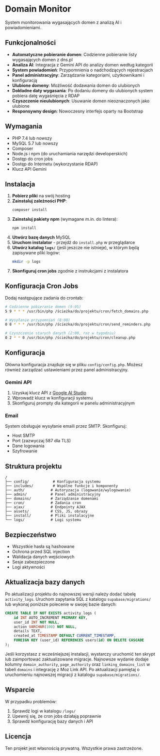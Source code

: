 # Domain Monitor

System monitorowania wygasających domen z analizą AI i powiadomieniami.

## Funkcjonalności

- **Automatyczne pobieranie domen**: Codzienne pobieranie listy wygasających domen z dns.pl
- **Analiza AI**: Integracja z Gemini API do analizy domen według kategorii
- **System powiadomień**: Przypomnienia o nadchodzących rejestracjach
- **Panel administracyjny**: Zarządzanie kategoriami, użytkownikami i konfiguracją
- **Ulubione domeny**: Możliwość dodawania domen do ulubionych
- **Dokładne daty wygasania**: Po dodaniu domeny do ulubionych system pobiera datę wygaśnięcia z RDAP
- **Czyszczenie nieulubionych**: Usuwanie domen nieoznaczonych jako ulubione
- **Responsywny design**: Nowoczesny interfejs oparty na Bootstrap

## Wymagania

- PHP 7.4 lub nowszy
- MySQL 5.7 lub nowszy
- Composer
- Node.js i npm (do uruchamiania narzędzi developerskich)
- Dostęp do cron jobs
- Dostęp do Internetu (wykorzystanie RDAP)
- Klucz API Gemini

## Instalacja

1. **Pobierz pliki** na swój hosting
2. **Zainstaluj zależności PHP**:
   ```bash
   composer install
   ```
3. **Zainstaluj pakiety npm** (wymagane m.in. do lintera):
   ```bash
   npm install
   ```
4. **Utwórz bazę danych** MySQL
5. **Uruchom instalator** - przejdź do `install.php` w przeglądarce
6. **Utwórz katalog `logs/`** (jeśli jeszcze nie istnieje), w którym będą zapisywane pliki logów:
   ```bash
   mkdir -p logs
   ```
7. **Skonfiguruj cron jobs** zgodnie z instrukcjami z instalatora

## Konfiguracja Cron Jobs

Dodaj następujące zadania do crontab:

```bash
# Codzienne pobieranie domen (9:05)
5 9 * * * /usr/bin/php /ścieżka/do/projektu/cron/fetch_domains.php

# Wysyłanie przypomnień (8:00)
0 8 * * * /usr/bin/php /ścieżka/do/projektu/cron/send_reminders.php

# Czyszczenie starych danych (2:00, raz w tygodniu)
0 2 * * 0 /usr/bin/php /ścieżka/do/projektu/cron/cleanup.php
```

## Konfiguracja

Główna konfiguracja znajduje się w pliku `config/config.php`. Możesz również zarządzać ustawieniami przez panel administracyjny.

### Gemini API

1. Uzyskaj klucz API z [Google AI Studio](https://aistudio.google.com/)
2. Wprowadź klucz w konfiguracji systemu
3. Skonfiguruj prompty dla kategorii w panelu administracyjnym

### Email

System obsługuje wysyłanie emaili przez SMTP. Skonfiguruj:
- Host SMTP
- Port (zazwyczaj 587 dla TLS)
- Dane logowania
- Szyfrowanie

## Struktura projektu

```
/
├── config/           # Konfiguracja systemu
├── includes/         # Wspólne funkcje i komponenty
├── auth/            # Autoryzacja (logowanie/wylogowanie)
├── admin/           # Panel administracyjny
├── domains/         # Zarządzanie domenami
├── cron/            # Zadania cron
├── ajax/            # Endpointy AJAX
├── assets/          # CSS, JS, obrazy
├── install/         # Pliki instalacyjne
└── logs/            # Logi systemu
```

## Bezpieczeństwo

- Wszystkie hasła są hashowane
- Ochrona przed SQL injection
- Walidacja danych wejściowych
- Sesje zabezpieczone
- Logi aktywności

## Aktualizacja bazy danych

Po aktualizacji projektu do najnowszej wersji należy dodać tabelę `activity_logs`.
Uruchom zapytania SQL z katalogu `supabase/migrations/` lub wykonaj poniższe
polecenie w swojej bazie danych:

```sql
CREATE TABLE IF NOT EXISTS activity_logs (
    id INT AUTO_INCREMENT PRIMARY KEY,
    user_id INT NOT NULL,
    action VARCHAR(100) NOT NULL,
    details TEXT,
    created_at TIMESTAMP DEFAULT CURRENT_TIMESTAMP,
    FOREIGN KEY (user_id) REFERENCES users(id) ON DELETE CASCADE
);
```

Jeśli korzystasz z wcześniejszej instalacji, wystarczy uruchomić ten skrypt lub
zaimportować zaktualizowane migracje.
Najnowsze wydanie dodaje kolumny `domain_authority`, `page_authority` oraz `linking_domains_list` w tabeli `domains` i integrację z Moz Link API. Po aktualizacji pamiętaj o uruchomieniu najnowszej migracji z katalogu `supabase/migrations/`.

## Wsparcie

W przypadku problemów:
1. Sprawdź logi w katalogu `/logs/`
2. Upewnij się, że cron jobs działają poprawnie
3. Sprawdź konfigurację bazy danych i API

## Licencja

Ten projekt jest własnością prywatną. Wszystkie prawa zastrzeżone.